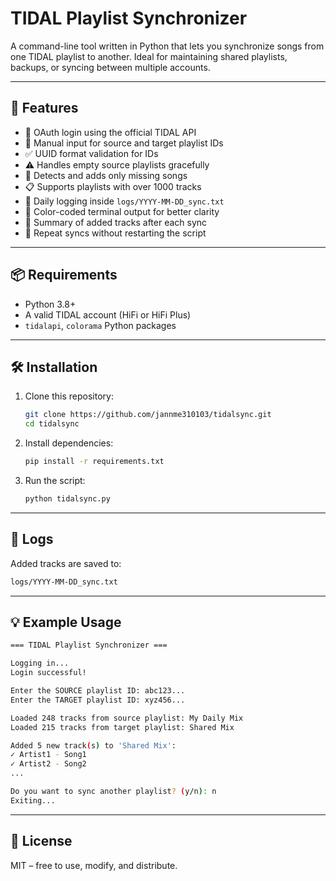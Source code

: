 # TIDAL Playlist Synchronizer

A command-line tool written in Python that lets you synchronize songs from one TIDAL playlist to another. Ideal for maintaining shared playlists, backups, or syncing between multiple accounts.

---

## 🚀 Features

- 🔐 OAuth login using the official TIDAL API
- 🎵 Manual input for source and target playlist IDs
- ✅ UUID format validation for IDs
- ⚠️ Handles empty source playlists gracefully
- 🔁 Detects and adds only missing songs
- 📋 Supports playlists with over 1000 tracks
- 🧾 Daily logging inside `logs/YYYY-MM-DD_sync.txt`
- 🎨 Color-coded terminal output for better clarity
- 🔢 Summary of added tracks after each sync
- 🔄 Repeat syncs without restarting the script

---

## 📦 Requirements

- Python 3.8+
- A valid TIDAL account (HiFi or HiFi Plus)
- `tidalapi`, `colorama` Python packages

---

## 🛠 Installation

1. Clone this repository:
    ```bash
    git clone https://github.com/jannme310103/tidalsync.git
    cd tidalsync
    ```

2. Install dependencies:
    ```bash
    pip install -r requirements.txt
    ```

3. Run the script:
    ```bash
    python tidalsync.py
    ```
---

## 📁 Logs

Added tracks are saved to:
```bash
logs/YYYY-MM-DD_sync.txt
```
---

## 💡 Example Usage

```bash
=== TIDAL Playlist Synchronizer ===

Logging in...
Login successful!

Enter the SOURCE playlist ID: abc123...
Enter the TARGET playlist ID: xyz456...

Loaded 248 tracks from source playlist: My Daily Mix
Loaded 215 tracks from target playlist: Shared Mix

Added 5 new track(s) to 'Shared Mix':
✓ Artist1 - Song1
✓ Artist2 - Song2
...

Do you want to sync another playlist? (y/n): n
Exiting...
```
---

## 📝 License

MIT – free to use, modify, and distribute.
